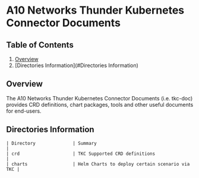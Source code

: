 # A10 Networks Thunder Kubernetes Connector Documents

## Table of Contents
1. [Overview](#Overview)
2. [Directories Information](#Directories Information)

## Overview

The A10 Networks Thunder Kubernetes Connector Documents (i.e. tkc-doc) provides CRD definitions, chart packages, tools and other useful documents for end-users.


## Directories Information

```
| Directory              | Summary                                        |
| crd                    | TKC Supported CRD definitions                  |
| charts                 | Helm Charts to deploy certain scenario via TKC |
```
